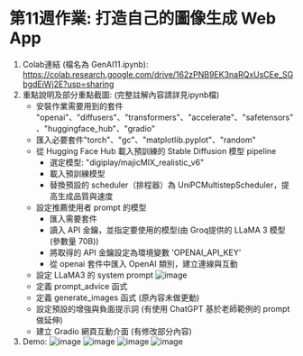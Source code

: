 # 第11週作業: 打造自己的圖像生成 Web App
1. Colab連結 (檔名為 GenAI11.ipynb): https://colab.research.google.com/drive/162zPNB9EK3naRQxUsCEe_SGbgdEiWj2E?usp=sharing
2. 重點說明及部分重點截圖: (完整註解內容請詳見ipynb檔)
   - 安裝作業需要用到的套件 "openai"、"diffusers"、"transformers"、"accelerate"、"safetensors"、"huggingface_hub"、"gradio"
   - 匯入必要套件"torch"、"gc"、"matplotlib.pyplot"、"random"
   - 從 Hugging Face Hub 載入預訓練的 Stable Diffusion 模型 pipeline
       - 選定模型: "digiplay/majicMIX_realistic_v6"
       - 載入預訓練模型
       - 替換預設的 scheduler（排程器）為 UniPCMultistepScheduler，提高生成品質與速度
   - 設定推薦使用者 prompt 的模型
       - 匯入需要套件
       - 讀入 API 金鑰，並指定要使用的模型(由 Groq提供的 LLaMA 3 模型 (參數量 70B))
       - 將取得的 API 金鑰設定為環境變數 'OPENAI_API_KEY'
       - 從 openai 套件中匯入 OpenAI 類別，建立連線與互動
   - 設定 LLaMA3 的 system prompt
     ![image](https://github.com/user-attachments/assets/e739e8a1-5f2d-40a5-94f5-873f6eab00db)
   - 定義 prompt_advice 函式
   - 定義 generate_images 函式 (原內容未做更動)
   - 設定預設的增強與負面提示詞 (有使用 ChatGPT 基於老師範例的 prompt 做延伸)
   - 建立 Gradio 網頁互動介面 (有修改部分內容)
3. Demo:
![image](https://github.com/user-attachments/assets/ed007e41-ecbc-4057-9b6c-3f4a197c5353)
![image](https://github.com/user-attachments/assets/c0f4c471-1db8-4a93-96a8-6ea41b73cf9d)
![image](https://github.com/user-attachments/assets/34bd0102-458a-4010-aef2-42a6bb1917f7)
![image](https://github.com/user-attachments/assets/5e8e2e1c-4638-4e5f-8d01-6a3acfa2cc18)




